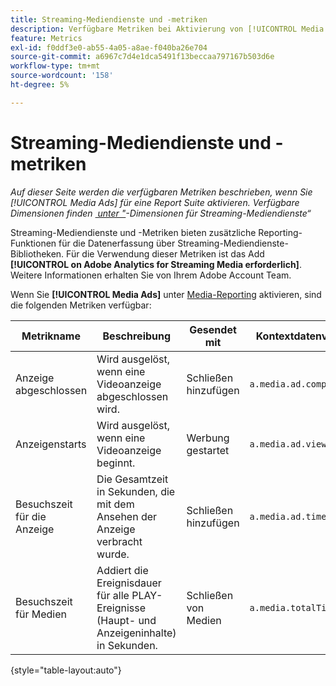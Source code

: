```yaml
---
title: Streaming-Mediendienste und -metriken
description: Verfügbare Metriken bei Aktivierung von [!UICONTROL Media Ads] für eine Report Suite.
feature: Metrics
exl-id: f0ddf3e0-ab55-4a05-a8ae-f040ba26e704
source-git-commit: a6967c7d4e1dca5491f13beccaa797167b503d6e
workflow-type: tm+mt
source-wordcount: '158'
ht-degree: 5%

---
```


# Streaming-Mediendienste und -metriken

*Auf dieser Seite werden die verfügbaren Metriken beschrieben, wenn Sie [!UICONTROL Media Ads] für eine Report Suite aktivieren. Verfügbare Dimensionen finden [&#x200B; unter &quot;](../dimensions/sm-ads.md)-Dimensionen für Streaming-Mediendienste“*

Streaming-Mediendienste und -Metriken bieten zusätzliche Reporting-Funktionen für die Datenerfassung über Streaming-Mediendienste-Bibliotheken. Für die Verwendung dieser Metriken ist das Add **[!UICONTROL on Adobe Analytics for Streaming Media erforderlich]**. Weitere Informationen erhalten Sie von Ihrem Adobe Account Team.

Wenn Sie **[!UICONTROL Media Ads]** unter [Media-Reporting](/help/admin/tools/manage-rs/edit-settings/media-management.md) aktivieren, sind die folgenden Metriken verfügbar:

| Metrikname | Beschreibung | Gesendet mit | Kontextdatenvariable |
| --- | --- | --- | --- |
| Anzeige abgeschlossen | Wird ausgelöst, wenn eine Videoanzeige abgeschlossen wird. | Schließen hinzufügen | `a.media.ad.complete` |
| Anzeigenstarts | Wird ausgelöst, wenn eine Videoanzeige beginnt. | Werbung gestartet | `a.media.ad.view` |
| Besuchszeit für die Anzeige | Die Gesamtzeit in Sekunden, die mit dem Ansehen der Anzeige verbracht wurde. | Schließen hinzufügen | `a.media.ad.timePlayed` |
| Besuchszeit für Medien | Addiert die Ereignisdauer für alle PLAY-Ereignisse (Haupt- und Anzeigeninhalte) in Sekunden. | Schließen von Medien | `a.media.totalTimePlayed` |

{style="table-layout:auto"}

